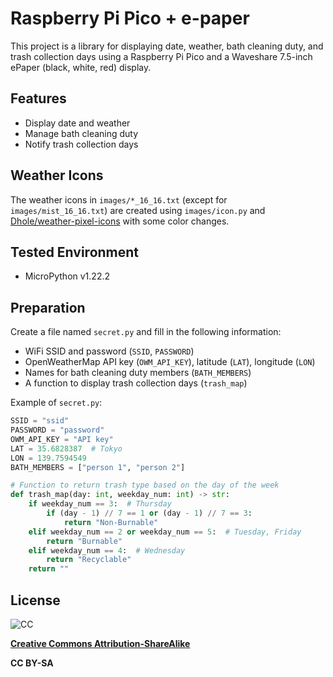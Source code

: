 # Raspberry Pi Pico + e-paper

This project is a library for displaying date, weather, bath cleaning duty, and trash collection days using a Raspberry Pi Pico and a Waveshare 7.5-inch ePaper (black, white, red) display.

## Features

- Display date and weather
- Manage bath cleaning duty
- Notify trash collection days

## Weather Icons

The weather icons in `images/*_16_16.txt` (except for `images/mist_16_16.txt`) are created using `images/icon.py` and [Dhole/weather-pixel-icons](https://github.com/Dhole/weather-pixel-icons) with some color changes.

## Tested Environment

- MicroPython v1.22.2

## Preparation

Create a file named `secret.py` and fill in the following information:

- WiFi SSID and password (`SSID`, `PASSWORD`)
- OpenWeatherMap API key (`OWM_API_KEY`), latitude (`LAT`), longitude (`LON`)
- Names for bath cleaning duty members (`BATH_MEMBERS`)
- A function to display trash collection days (`trash_map`)

Example of `secret.py`:

```python:secret.py
SSID = "ssid"
PASSWORD = "password"
OWM_API_KEY = "API key"
LAT = 35.6828387  # Tokyo
LON = 139.7594549
BATH_MEMBERS = ["person 1", "person 2"]

# Function to return trash type based on the day of the week
def trash_map(day: int, weekday_num: int) -> str:
    if weekday_num == 3:  # Thursday
        if (day - 1) // 7 == 1 or (day - 1) // 7 == 3:
            return "Non-Burnable"
    elif weekday_num == 2 or weekday_num == 5:  # Tuesday, Friday
        return "Burnable"
    elif weekday_num == 4:  # Wednesday
        return "Recyclable"
    return ""

```

## License

![CC](https://licensebuttons.net/l/by-sa/3.0/88x31.png)

**[Creative Commons Attribution-ShareAlike](https://creativecommons.org/licenses/by-sa/4.0/)**

**CC BY-SA**
